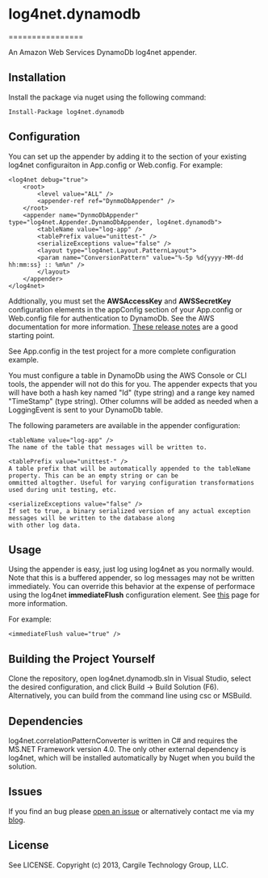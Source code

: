 # log4net.dynamodb
================

An Amazon Web Services DynamoDb log4net appender.

## Installation
Install the package via nuget using the following command:
```
Install-Package log4net.dynamodb
```

## Configuration
You can set up the appender by adding it to the <appenders> section of your existing log4net configuraiton in App.config or Web.config. 
For example:
```
<log4net debug="true">
	<root>
		<level value="ALL" />
		<appender-ref ref="DynmoDbAppender" />
	</root>
	<appender name="DynmoDbAppender" type="log4net.Appender.DynamoDbAppender, log4net.dynamodb">
		<tableName value="log-app" />
		<tablePrefix value="unittest-" />
		<serializeExceptions value="false" />
		<layout type="log4net.Layout.PatternLayout">
		<param name="ConversionPattern" value="%-5p %d{yyyy-MM-dd hh:mm:ss} :: %m%n" />
		</layout>
	</appender>
</log4net>
```

Addtionally, you must set the **AWSAccessKey** and **AWSSecretKey** configuration elements in the appConfig section of your App.config or 
Web.config file for authentication to DynamoDb. See the AWS documentation for more information. [These release notes](http://aws.amazon.com/releasenotes/.NET/7526512651260522) 
are a good starting point.

See App.config in the test project for a more complete configuration example.

You must configure a table in DynamoDb using the AWS Console or CLI tools, the appender will not do this for you. The appender expects 
that you will have both a hash key named "Id" (type string) and a range key named "TimeStamp" (type string). Other columns will be 
added as needed when a LoggingEvent is sent to your DynamoDb table.

The following parameters are available in the appender configuration:
```
<tableName value="log-app" />
The name of the table that messages will be written to.

<tablePrefix value="unittest-" />
A table prefix that will be automatically appended to the tableName property. This can be an empty string or can be 
ommitted altogther. Useful for varying configuration transformations used during unit testing, etc.

<serializeExceptions value="false" />
If set to true, a binary serialized version of any actual exception messages will be written to the database along 
with other log data.
``` 

## Usage 
Using the appender is easy, just log using log4net as you normally would. Note that this is a buffered appender, so log messages may not 
be written immediately. You can override this behavior at the expense of performace using the log4net **immediateFlush** configuration 
element. See [this](http://logging.apache.org/log4net/release/sdk/log4net.Appender.TextWriterAppender.ImmediateFlush.html) page for more information.

For example:
```
<immediateFlush value="true" />
```

## Building the Project Yourself
Clone the repository, open log4net.dynamodb.sln in Visual Studio, select the desired configuration, and click Build -> 
Build Solution (F6). Alternatively, you can build from the command line using csc or MSBuild.

## Dependencies
log4net.correlationPatternConverter is written in C# and requires the MS.NET Framework version 4.0. The only other external dependency
is log4net, which will be installed automatically by Nuget when you build the solution.

## Issues
If you find an bug please [open an issue](https://github.com/kcargile/log4net.dynamodb/issues) or alternatively contact 
me via my [blog](http://www.kriscargile.com).

## License
See LICENSE. Copyright (c) 2013, Cargile Technology Group, LLC.
